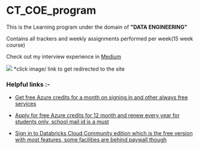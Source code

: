# CT_COE_program
 
This is the Learning program under the domain of **"DATA ENGINEERING"**

 Contains all trackers and weekly assignments performed per week(15 week course)

 Check out my interview experience in [Medium](https://medium.com/@joydeep150703/my-celebal-technology-center-of-excellence-coe-interview-experience-2024-d0bca04bbd1e)

[![](https://miro.medium.com/v2/resize:fit:1100/format:webp/1*SEtIe7xxZGVf_XYd6X3Efw.png)](https://medium.com/@joydeep150703/my-celebal-technology-center-of-excellence-coe-interview-experience-2024-d0bca04bbd1e)
*click image/ link to get redirected to the site



### Helpful links :-

- [Get free Azure credits for a month on signing in and other always free services](https://azure.microsoft.com/en-in/pricing/purchase-options/azure-account?icid=azurefreeaccount)

- [Apply for free Azure credits for 12 month and renew every year for students only, school mail id is a must](https://azure.microsoft.com/en-us/pricing/offers/ms-azr-0170p/)

- [Sign in to Databricks Cloud Community edition which is the free version with most features, some facilities are behind paywall though](https://community.cloud.databricks.com/login.html?tuuid=1244a9a5-c336-4f6c-9a61-f8c26c73c7e7#tables/new/file)
